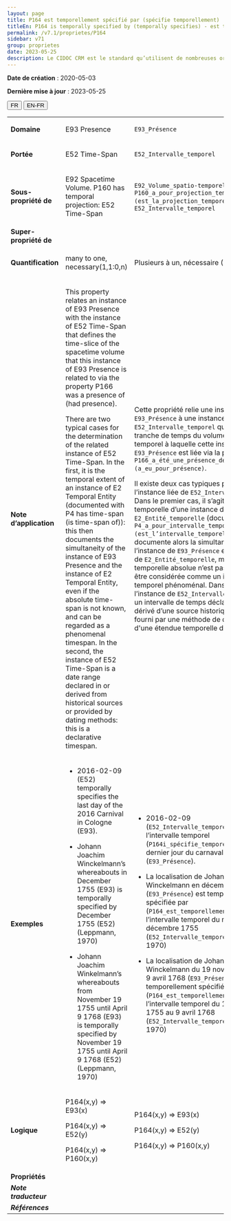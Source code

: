 ```yaml
---
layout: page
title: P164 est temporellement spécifié par (spécifie temporellement)
titleEn: P164 is temporally specified by (temporally specifies) - est temporellement spécifié par (spécifie temporellement)
permalink: /v7.1/proprietes/P164
sidebar: v71
group: proprietes
date: 2023-05-25
description: Le CIDOC CRM est le standard qu’utilisent de nombreuses organisations pour l’échange et l’intégration de jeux de données et de spécifications patrimoniales. Il est développé et maintenu à jour exclusivement en anglais par le CRM SIG, un sous-groupe du Conseil international des musées (ICOM). Ceci est une traduction officielle en français développée par la Traduction en français du CIDOC CRM, une initiative qui offre une version française à jour et accessible ouvertement et gratuitement du standard CIDOC CRM et en démocratise l'usage dans la communauté patrimoniale francophone. ------------ The CIDOC CRM is the standard used by many heritage organizations for the exchange and integration of museum collection datasets and specifications. It is developed and maintained exclusively in English by the CRM SIG, a subgroup of the International Council of Museums (ICOM). This is an official translation developed by the Traduction en français du CIDOC CRM, an initiative offering an open, up-to-date, and free French version of the CIDOC CRM standard, and democratizing its use in the francophone heritage community.
---
```


**Date de création** : 2020-05-03

**Dernière mise à jour** : 2023-05-25

<div class="lang-buttons">
 <button id="fr" class="activate">FR</button>
 <button id="en-fr">EN-FR</button>
</div>

<table>
<tbody>
<tr>
<td><strong>Domaine</strong></td>
<td class="en">
<p>E93 Presence</p>
</td>
<td>
<p><code class="language-plaintext highlighter-rouge">E93_Présence</code> </p>
</td>
</tr>
<tr>
<td><strong>Portée</strong></td>
<td class="en">
<p>E52 Time-Span</p>
</td>
<td>
<p><code class="language-plaintext highlighter-rouge">E52_Intervalle_temporel</code></p>
</td>
</tr>
<tr>
<td><strong>Sous-propriété de</strong></td>
<td class="en">
<p>E92 Spacetime Volume. P160 has temporal projection: E52 Time-Span</p>
</td>
<td>
<p><code class="language-plaintext highlighter-rouge">E92_Volume_spatio-temporel</code>. <code class="language-plaintext highlighter-rouge">P160_a_pour_projection_temporelle (est_la_projection_temporelle_de)</code>: <code class="language-plaintext highlighter-rouge">E52_Intervalle_temporel</code></p>
</td>
</tr>
<tr>
<td><strong>Super-propriété de</strong></td>
<td class="en">
</td>
<td>
</td>
</tr>
<tr>
<td><strong>Quantification</strong></td>
<td class="en">
<p>many to one, necessary(1,1:0,n)</p>
</td>
<td>
<p>Plusieurs à un, nécessaire (1,1: 0,n)</p>
</td>
</tr>
<tr>
<td><strong>Note d’application</strong></td>
<td class="en">
<p>This property relates an instance of E93 Presence with the instance of E52 Time-Span that defines the time-slice of the spacetime volume that this instance of E93 Presence is related to via the property P166 was a presence of (had presence).</p>
<p>There are two typical cases for the determination of the related instance of E52 Time-Span. In the first, it is the temporal extent of an instance of E2 Temporal Entity (documented with P4 has time-span (is time-span of)): this then documents the simultaneity of the instance of E93 Presence and the instance of E2 Temporal Entity, even if the absolute time-span is not known, and can be regarded as a phenomenal timespan. In the second, the instance of E52 Time-Span is a date range declared in or derived from historical sources or provided by dating methods: this is a declarative timespan.</p>
</td>
<td>
<p>Cette propriété relie une instance de <code class="language-plaintext highlighter-rouge">E93_Présence</code> à une instance de <code class="language-plaintext highlighter-rouge">E52_Intervalle_temporel</code> qui définit la tranche de temps du volume spatio-temporel à laquelle cette instance de <code class="language-plaintext highlighter-rouge">E93_Présence</code> est liée via la propriété <code class="language-plaintext highlighter-rouge">P166_a_été_une_présence_de (a_eu_pour_présence)</code>.</p>
<p>Il existe deux cas typiques pour déterminer l’instance liée de <code class="language-plaintext highlighter-rouge">E52_Intervalle_temporel</code>. Dans le premier cas, il s’agit de l’étendue temporelle d’une instance de <code class="language-plaintext highlighter-rouge">E2_Entité_temporelle</code> (documentée avec <code class="language-plaintext highlighter-rouge">P4_a_pour_intervalle_temporel (est_l’intervalle_temporel_de)</code>) : ceci documente alors la simultanéité de l’instance de <code class="language-plaintext highlighter-rouge">E93_Présence</code> et de l’instance de <code class="language-plaintext highlighter-rouge">E2_Entité_temporelle</code>, même si l’étendue temporelle absolue n’est pas connue et peut être considérée comme un intervalle temporel phénoménal. Dans le second cas, l’instance de <code class="language-plaintext highlighter-rouge">E52_Intervalle_temporel</code> est un intervalle de temps déclaré dans ou dérivé d’une source historique, ou bien fourni par une méthode de datation : il s'agit d'une étendue temporelle déclarative.</p>
</td>
</tr>
<tr>
<td><strong>Exemples</strong></td>
<td class="en">
<ul>
<li><p>2016-02-09 (E52) temporally specifies the last day of the 2016 Carnival in Cologne (E93).</p>
</li>
<li><p>Johann Joachim Winckelmann’s whereabouts in December 1755 (E93) is temporally specified by December 1755 (E52) (Leppmann, 1970)</p>
</li>
<li><p>Johann Joachim Winkelmann’s whereabouts from November 19 1755 until April 9 1768 (E93) is temporally specified by November 19 1755 until April 9 1768 (E52) (Leppmann, 1970)</p>
</li>
</ul>
</td>
<td>
<ul>
<li><p>2016-02-09 (<code class="language-plaintext highlighter-rouge">E52_Intervalle_temporel</code>) était l’intervalle temporel (<code class="language-plaintext highlighter-rouge">P164i_spécifie_temporellement)</code> du dernier jour du carnaval 2016 à Cologne (<code class="language-plaintext highlighter-rouge">E93_Présence</code>).</p>
</li>
<li><p>La localisation de Johann Joachim Winckelmann en décembre 1755 (<code class="language-plaintext highlighter-rouge">E93_Présence</code>) est temporellement spécifiée par (<code class="language-plaintext highlighter-rouge">P164_est_temporellement_spécifié_par</code>) l’intervalle temporel du mois de décembre 1755 (<code class="language-plaintext highlighter-rouge">E52_Intervalle_temporel</code>) (Leppmann, 1970)</p>
</li>
<li><p>La localisation de Johann Joachim Winckelmann du 19 novembre 1755 au 9 avril 1768 (<code class="language-plaintext highlighter-rouge">E93_Présence</code>) est temporellement spécifiée par (<code class="language-plaintext highlighter-rouge">P164_est_temporellement_spécifié_par</code>) l’intervalle temporel du  19 novembre 1755 au 9 avril 1768 (<code class="language-plaintext highlighter-rouge">E52_Intervalle_temporel</code>) (Leppmann, 1970)</p>
</li>
</ul>
</td>
</tr>
<tr>
<td><strong>Logique</strong></td>
<td class="en">
<p>P164(x,y) ⇒ E93(x)</p>
<p>P164(x,y) ⇒ E52(y)</p>
<p>P164(x,y) ⇒ P160(x,y)</p>
</td>
<td>
<p>P164(x,y) ⇒ E93(x)</p>
<p>P164(x,y) ⇒ E52(y)</p>
<p>P164(x,y) ⇒ P160(x,y)</p>
</td>
</tr>
<tr>
<td><strong>Propriétés</strong></td>
<td class="en">
</td>
<td>
</td>
</tr>
<tr>
<td><strong><em>Note traducteur</em></strong></td>
<td colspan="2">
</td>
</tr>
<tr>
<td><strong><em>Références</em></strong></td>
<td colspan="2">
</td>
</tr>
</tbody>
</table>
